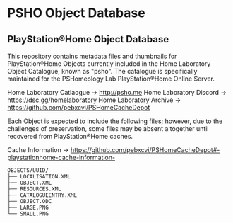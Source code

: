 # PSHO Object Database

## PlayStation®Home Object Database

This repository contains metadata files and thumbnails for PlayStation®Home Objects currently included in the Home Laboratory Object Catalogue, known as "psho". The catalogue is specifically maintained for the PSHomeology Lab PlayStation®Home Online Server.

Home Laboratory Catlaogue -> http://psho.me
Home Laboratory Discord -> https://dsc.gg/homelaboratory
Home Laboratory Archive -> https://github.com/pebxcvi/PSHomeCacheDepot

Each Object is expected to include the following files; however, due to the challenges of preservation, some files may be absent altogether until recovered from PlayStation®Home caches.

Cache Information -> https://github.com/pebxcvi/PSHomeCacheDepot#-playstationhome-cache-information-

```
OBJECTS/UUID/   
├── LOCALISATION.XML
├── OBJECT.XML
├── RESOURCES.XML
├── CATALOGUEENTRY.XML
├── OBJECT.ODC
├── LARGE.PNG
└── SMALL.PNG
```

